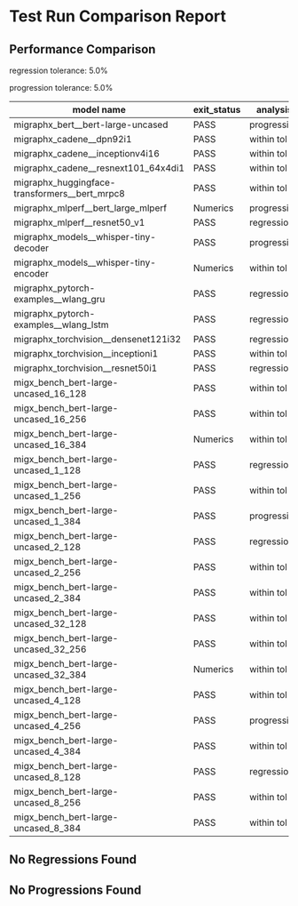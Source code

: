 # Test Run Comparison Report

## Performance Comparison

regression tolerance: 5.0%

progression tolerance: 5.0%

|model name|exit_status|analysis|old_time_ms|new_time_ms|change_ms|percent_change|
|---|---|---|---|---|---|---|
|migraphx_bert__bert-large-uncased|PASS|progression|390.8416|370.7773|-20.0643|-5.13%|
|migraphx_cadene__dpn92i1|PASS|within tol|166.7891|166.7303|-0.0588|-0.04%|
|migraphx_cadene__inceptionv4i16|PASS|within tol|5573.771|5474.7407|-99.0303|-1.78%|
|migraphx_cadene__resnext101_64x4di1|PASS|within tol|317.8906|322.3078|4.4173|1.39%|
|migraphx_huggingface-transformers__bert_mrpc8|PASS|within tol|400.6257|411.179|10.5533|2.63%|
|migraphx_mlperf__bert_large_mlperf|Numerics|progression|469.3227|443.5247|-25.7979|-5.5%|
|migraphx_mlperf__resnet50_v1|PASS|regression|87.9509|103.398|15.4471|17.56%|
|migraphx_models__whisper-tiny-decoder|PASS|progression|65.2179|58.1973|-7.0206|-10.76%|
|migraphx_models__whisper-tiny-encoder|Numerics|within tol|209.1525|208.9794|-0.1731|-0.08%|
|migraphx_pytorch-examples__wlang_gru|PASS|regression|58.1673|62.7113|4.544|7.81%|
|migraphx_pytorch-examples__wlang_lstm|PASS|regression|19.6567|23.0309|3.3742|17.17%|
|migraphx_torchvision__densenet121i32|PASS|regression|1541.5624|1688.5376|146.9752|9.53%|
|migraphx_torchvision__inceptioni1|PASS|within tol|193.0212|192.6399|-0.3813|-0.2%|
|migraphx_torchvision__resnet50i1|PASS|regression|94.8177|102.1985|7.3808|7.78%|
|migx_bench_bert-large-uncased_16_128|PASS|within tol|1530.9329|1573.9636|43.0306|2.81%|
|migx_bench_bert-large-uncased_16_256|PASS|within tol|5651.0384|5559.7321|-91.3063|-1.62%|
|migx_bench_bert-large-uncased_16_384|Numerics|within tol|9365.7084|9572.6787|206.9703|2.21%|
|migx_bench_bert-large-uncased_1_128|PASS|regression|145.6145|165.9429|20.3284|13.96%|
|migx_bench_bert-large-uncased_1_256|PASS|within tol|247.4586|256.5312|9.0726|3.67%|
|migx_bench_bert-large-uncased_1_384|PASS|progression|545.9397|361.4643|-184.4754|-33.79%|
|migx_bench_bert-large-uncased_2_128|PASS|regression|243.3852|806.0487|562.6635|231.18%|
|migx_bench_bert-large-uncased_2_256|PASS|within tol|435.2489|426.4189|-8.83|-2.03%|
|migx_bench_bert-large-uncased_2_384|PASS|within tol|657.2724|666.0216|8.7492|1.33%|
|migx_bench_bert-large-uncased_32_128|PASS|within tol|5168.5376|5047.9132|-120.6245|-2.33%|
|migx_bench_bert-large-uncased_32_256|PASS|within tol|13407.8953|13642.6287|234.7333|1.75%|
|migx_bench_bert-large-uncased_32_384|Numerics|within tol|23263.4136|22993.374|-270.0397|-1.16%|
|migx_bench_bert-large-uncased_4_128|PASS|within tol|402.3873|417.0313|14.644|3.64%|
|migx_bench_bert-large-uncased_4_256|PASS|progression|942.4231|866.8245|-75.5986|-8.02%|
|migx_bench_bert-large-uncased_4_384|PASS|within tol|1228.6182|1233.9262|5.308|0.43%|
|migx_bench_bert-large-uncased_8_128|PASS|regression|743.9256|798.3228|54.3973|7.31%|
|migx_bench_bert-large-uncased_8_256|PASS|within tol|1701.7913|1658.2179|-43.5733|-2.56%|
|migx_bench_bert-large-uncased_8_384|PASS|within tol|3475.4106|3374.6099|-100.8006|-2.9%|

## No Regressions Found

## No Progressions Found

